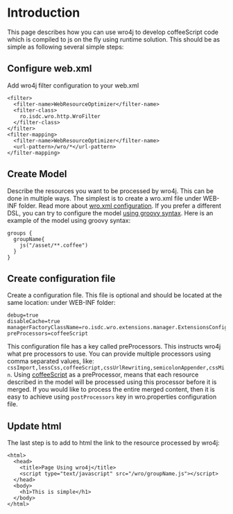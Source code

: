 # Introduction #
This page describes how you can use wro4j to develop coffeeScript code which is compiled to js on the fly using runtime solution. This should be as simple as following several simple steps:


## Configure web.xml ##
Add wro4j filter configuration to your web.xml
```
<filter>
  <filter-name>WebResourceOptimizer</filter-name>
  <filter-class>
    ro.isdc.wro.http.WroFilter
  </filter-class>
</filter>
<filter-mapping>
  <filter-name>WebResourceOptimizer</filter-name>
  <url-pattern>/wro/*</url-pattern>
</filter-mapping>
```

## Create Model ##
Describe the resources you want to be processed by wro4j. This can be done in multiple ways. The simplest is to create a wro.xml file under WEB-INF folder. Read more about [wro.xml configuration](http://code.google.com/p/wro4j/wiki/WroFileFormat). If you prefer a different DSL, you can try to configure the model [using groovy syntax](http://code.google.com/p/wro4j/wiki/GroovyWroModel). Here is an example of the model using groovy syntax:
```
groups {
  groupName{
    js("/asset/**.coffee")
  }
}
```

## Create configuration file ##
Create a configuration file. This file is optional and should be located at the same location: under WEB-INF folder:

```
debug=true
disableCache=true
managerFactoryClassName=ro.isdc.wro.extensions.manager.ExtensionsConfigurableWroManagerFactory
preProcessors=coffeeScript
```

This configuration file has a key called preProcessors. This instructs wro4j what pre processors to use. You can provide multiple processors using comma separated values, like: `cssImport,lessCss,coffeeScript,cssUrlRewriting,semicolonAppender,cssMin`.
Using [coffeeScript](http://code.google.com/p/wro4j/wiki/CoffeeScriptSuport) as a preProcessor, means that each resource described in the model will be processed using this processor before it is merged. If you would like to process the entire merged content, then it is easy to achieve using `postProcessors` key in wro.properties configuration file.

## Update html ##
The last step is to add to html the link to the resource processed by wro4j:

```
<html>
  <head>
    <title>Page Using wro4j</title>
    <script type="text/javascript" src="/wro/groupName.js"></script>
  </head>
  <body>
    <h1>This is simple</h1>
  </body>
</html>
```